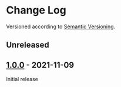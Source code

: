 Change Log
==========

Versioned according to [Semantic Versioning](http://semver.org/).

## Unreleased

## [1.0.0] - 2021-11-09

Initial release

<!-- link-labels -->
[1.0.0]: ../../compare/HEAD...v1.0.0
